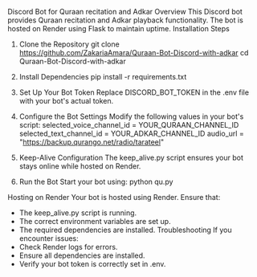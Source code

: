 Discord Bot for Quraan recitation and Adkar
Overview
This Discord bot provides Quraan recitation and Adkar playback functionality. The bot is hosted on Render using Flask to maintain uptime.
Installation Steps
1. Clone the Repository
git clone https://github.com/ZakariaAmara/Quraan-Bot-Discord-with-adkar
cd Quraan-Bot-Discord-with-adkar


2. Install Dependencies
pip install -r requirements.txt


3. Set Up Your Bot Token
Replace DISCORD_BOT_TOKEN in the .env file with your bot's actual token.
4. Configure the Bot Settings
Modify the following values in your bot's script:
selected_voice_channel_id = YOUR_QURAAN_CHANNEL_ID
selected_text_channel_id = YOUR_ADKAR_CHANNEL_ID
audio_url = "https://backup.qurango.net/radio/tarateel"


5. Keep-Alive Configuration
The keep_alive.py script ensures your bot stays online while hosted on Render.
6. Run the Bot
Start your bot using:
python qu.py


Hosting on Render
Your bot is hosted using Render. Ensure that:
- The keep_alive.py script is running.
- The correct environment variables are set up.
- The required dependencies are installed.
Troubleshooting
If you encounter issues:
- Check Render logs for errors.
- Ensure all dependencies are installed.
- Verify your bot token is correctly set in .env.
